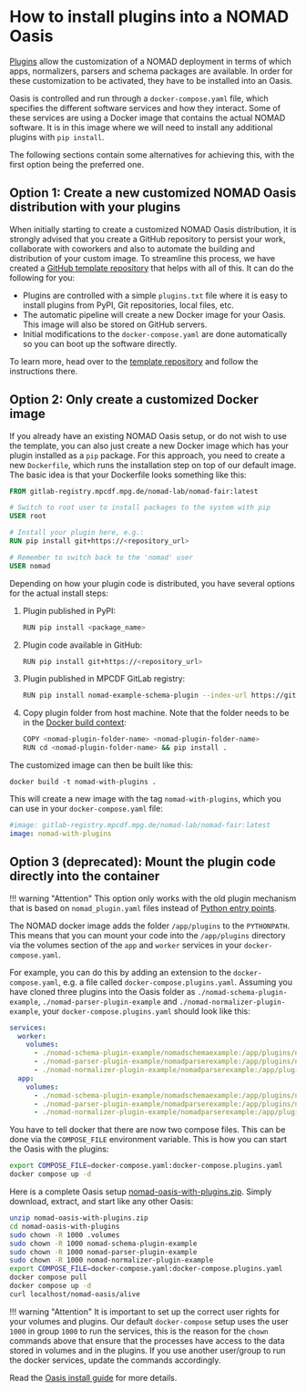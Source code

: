 # How to install plugins into a NOMAD Oasis

[Plugins](../plugins/plugins.md) allow the customization of a NOMAD deployment in terms of which apps, normalizers, parsers and schema packages are available. In order for these customization to be activated, they have to be installed into an Oasis.

Oasis is controlled and run through a `docker-compose.yaml` file, which specifies the different software services and how they interact. Some of these services are using a Docker image that contains the actual NOMAD software. It is in this image where we will need to install any additional plugins with `pip install`.

The following sections contain some alternatives for achieving this, with the first option being the preferred one.

## Option 1: Create a new customized NOMAD Oasis distribution with your plugins

When initially starting to create a customized NOMAD Oasis distribution, it is strongly advised that you create a GitHub repository to persist your work, collaborate with coworkers and also to automate the building and distribution of your custom image. To streamline this process, we have created a [GitHub template repository](https://github.com/FAIRmat-NFDI/nomad-distribution-template) that helps with all of this. It can do the following for you:

- Plugins are controlled with a simple `plugins.txt` file where it is easy to install plugins from PyPI, Git repositories, local files, etc.
- The automatic pipeline will create a new Docker image for your Oasis. This image will also be stored on GitHub servers.
- Initial modifications to the `docker-compose.yaml` are done automatically so you can boot up the software directly.

To learn more, head over to the [template repository](https://github.com/FAIRmat-NFDI/nomad-distribution-template) and follow the instructions there.

## Option 2: Only create a customized Docker image

If you already have an existing NOMAD Oasis setup, or do not wish to use the template, you can also just create a new Docker image which has your plugin installed as a `pip` package. For this approach, you need to create a new `Dockerfile`, which runs the installation step on top of our default image. The basic idea is that your Dockerfile looks something like this:

```Dockerfile
FROM gitlab-registry.mpcdf.mpg.de/nomad-lab/nomad-fair:latest

# Switch to root user to install packages to the system with pip
USER root

# Install your plugin here, e.g.:
RUN pip install git+https://<repository_url>

# Remember to switch back to the 'nomad' user
USER nomad
```

Depending on how your plugin code is distributed, you have several options for the actual install steps:

1. Plugin published in PyPI:

    ```sh
    RUN pip install <package_name>
    ```

2. Plugin code available in GitHub:

    ```sh
    RUN pip install git+https://<repository_url>
    ```

3. Plugin published in MPCDF GitLab registry:

    ```sh
    RUN pip install nomad-example-schema-plugin --index-url https://gitlab.mpcdf.mpg.de/api/v4/projects/2187/packages/pypi/simple
    ```

4. Copy plugin folder from host machine. Note that the folder needs to be in the [Docker build context](https://docs.docker.com/build/building/context/):

    ```sh
    COPY <nomad-plugin-folder-name> <nomad-plugin-folder-name>
    RUN cd <nomad-plugin-folder-name> && pip install .
    ```

The customized image can then be built like this:

```
docker build -t nomad-with-plugins .
```

This will create a new image with the tag `nomad-with-plugins`, which you can use in your `docker-compose.yaml` file:

```yaml
#image: gitlab-registry.mpcdf.mpg.de/nomad-lab/nomad-fair:latest
image: nomad-with-plugins
```

## Option 3 (deprecated): Mount the plugin code directly into the container

!!! warning "Attention"
    This option only works with the old plugin mechanism that is based on `nomad_plugin.yaml` files instead of [Python entry points](https://setuptools.pypa.io/en/latest/userguide/entry_point.html).

The NOMAD docker image adds the folder `/app/plugins` to the `PYTHONPATH`. This means that you can mount your code into the `/app/plugins` directory via the volumes section of the `app` and `worker` services in your `docker-compose.yaml`.

For example, you can do this by adding an extension to the `docker-compose.yaml`, e.g. a file called `docker-compose.plugins.yaml`. Assuming you have cloned three plugins into the Oasis folder as `./nomad-schema-plugin-example`, `./nomad-parser-plugin-example` and `./nomad-normalizer-plugin-example`,
your `docker-compose.plugins.yaml` should look like this:

```yaml
services:
  worker:
    volumes:
      - ./nomad-schema-plugin-example/nomadschemaexample:/app/plugins/nomadschemaexample
      - ./nomad-parser-plugin-example/nomadparserexample:/app/plugins/nomadparserexample
      - ./nomad-normalizer-plugin-example/nomadparserexample:/app/plugins/nomadparserexample
  app:
    volumes:
      - ./nomad-schema-plugin-example/nomadschemaexample:/app/plugins/nomadschemaexample
      - ./nomad-parser-plugin-example/nomadparserexample:/app/plugins/nomadparserexample
      - ./nomad-normalizer-plugin-example/nomadparserexample:/app/plugins/nomadparserexample
```

You have to tell docker that there are now two compose files. This can be done via the `COMPOSE_FILE` environment variable. This is how you can start the Oasis with the plugins:

```sh
export COMPOSE_FILE=docker-compose.yaml:docker-compose.plugins.yaml
docker compose up -d
```

Here is a complete Oasis setup [nomad-oasis-with-plugins.zip](../../assets/nomad-oasis-with-plugins.zip). Simply download, extract, and start like any other Oasis:

```sh
unzip nomad-oasis-with-plugins.zip
cd nomad-oasis-with-plugins
sudo chown -R 1000 .volumes
sudo chown -R 1000 nomad-schema-plugin-example
sudo chown -R 1000 nomad-parser-plugin-example
sudo chown -R 1000 nomad-normalizer-plugin-example
export COMPOSE_FILE=docker-compose.yaml:docker-compose.plugins.yaml
docker compose pull
docker compose up -d
curl localhost/nomad-oasis/alive
```

!!! warning "Attention"
    It is important to set up the correct user rights for your volumes and
    plugins. Our default `docker-compose` setup uses the user `1000` in group
    `1000` to run the services, this is the reason for the `chown` commands
    above that ensure that the processes have access to the data stored in
    volumes and in the plugins. If you use another user/group to run the docker
    services, update the commands accordingly.

Read the [Oasis install guide](install.md) for more details.
